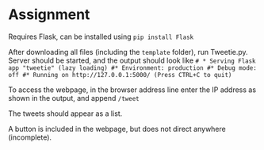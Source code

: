 # Assignment


Requires Flask, can be installed using
`pip install Flask`

After downloading all files (including the `template` folder), run Tweetie.py. Server should be started, and the output should look like
`# * Serving Flask app "tweetie" (lazy loading)
 #* Environment: production
 #* Debug mode: off
 #* Running on http://127.0.0.1:5000/ (Press CTRL+C to quit)`
 
 To access the webpage, in the browser address line enter the IP address as shown in the output, and append 
 `/tweet`
 
 The tweets should appear as a list.
 
 A button is included in the webpage, but does not direct anywhere (incomplete).

